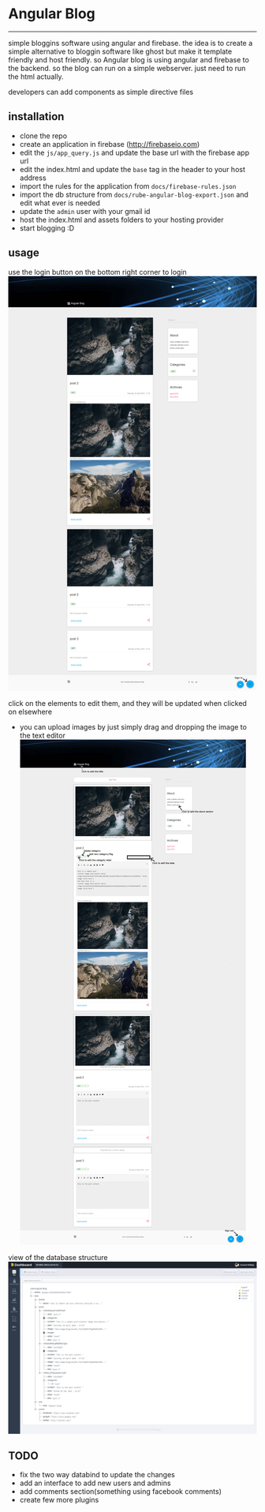 # Angular Blog
---

simple bloggins software using angular and firebase.
the idea is to create a simple alternative to bloggin software like ghost but make it template friendly and host friendly.
so Angular blog is using angular and firebase to the backend. so the blog can run on a simple webserver. just need to run the html actually.

developers can add components as simple directive files

## installation

* clone the repo
* create an application in firebase (http://firebaseio.com)
* edit the `js/app_query.js` and update the base url with the firebase app url
* edit the index.html and update the `base` tag in the header to your host address
* import the rules for the application from `docs/firebase-rules.json`
* import the db structure from `docs/rube-angular-blog-export.json` and edit what ever is needed
* update the `admin` user with your gmail id
* host the index.html and assets folders to your hosting provider
* start blogging :D

## usage
use the login button on the bottom right corner to login 
![visitors in view](https://github.com/oshanrube/angularblog/blob/master/docs/screenshot.jpg?raw=true)

click on the elements to edit them, and they will be updated when clicked on elsewhere
* you can upload images by just simply drag and dropping the image to the text editor
![logged in view](https://github.com/oshanrube/angularblog/blob/master/docs/screenshot-1.jpg?raw=true)

view of the database structure
![db structure view](https://github.com/oshanrube/angularblog/blob/master/docs/screenshot-2.jpg?raw=true)

## TODO
* fix the two way databind to update the changes 
* add an interface to add new users and admins
* add comments section(something using facebook comments)
* create few more plugins
